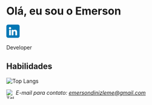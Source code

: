 # Olá, eu sou o Emerson  


<p>
<a href="https://www.linkedin.com/in/emerson-diniz-leme-192ab336/"><img height="35" src="https://github.com/EmersonDJob/EmersonDjob/blob/main/icon/linkedin_.png?raw=true"></a>
 
</p>

Developer


## Habilidades
![Top Langs](https://github-readme-stats-git-masterrstaa-rickstaa.vercel.app/api/top-langs/?username=EmersonDJob&bg_color=000&border_color=7F00FF&title_color=7F00FF&text_color=FFF)


<img align = "left" alt= "Title-icon" height = "25" width = "25" src="https://cdn.discordapp.com/attachments/798631748421943347/1082789365710860459/1676667930134.png"/> <i>E-mail para contato:  emersondinizleme@gmail.com</i>
</p>




